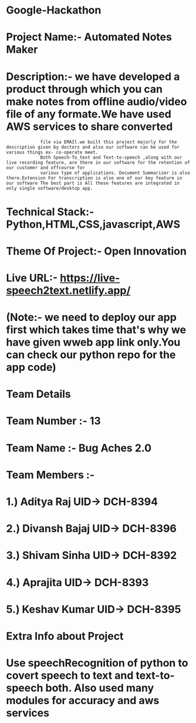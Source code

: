 # Google-Hackathon
# Project Name:- Automated Notes Maker
# Description:-  we have developed a product through which you can make notes from offline audio/video file of any formate.We have used AWS services to share converted 
                 file via EMAIl.we built this project majorly for the description given by doctors and also our software can be used for various things ex- co-operate meet.
                 Both Speech-To_text and Text-to-speech ,along with our live recording feature, are there in our software for the retention of our customer and offcourse for
                 various type of applications. Document Summarizer is also there.Extension For transcription is also one of our key feature in our software The best part is All these features are integrated in only single software/desktop app.
# Technical Stack:-  Python,HTML,CSS,javascript,AWS
# Theme Of Project:- Open Innovation
# Live URL:- https://live-speech2text.netlify.app/
# (Note:- we need to deploy our app first which takes time that's why we have given wweb app link only.You can check our python repo for the app code)

# Team Details
# Team Number :- 13
# Team Name :- Bug Aches 2.0
# Team Members :-
# 1.) Aditya Raj    UID-> DCH-8394
# 2.) Divansh Bajaj UID-> DCH-8396
# 3.) Shivam Sinha  UID-> DCH-8392
# 4.) Aprajita      UID-> DCH-8393
# 5.) Keshav Kumar  UID-> DCH-8395

# Extra Info about Project

# Use speechRecognition of python to covert speech to text and text-to-speech both. Also used many modules for accuracy and aws services 
